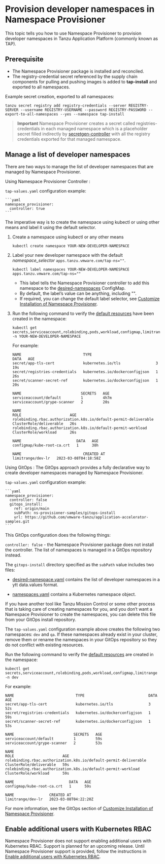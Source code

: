 # Provision developer namespaces in Namespace Provisioner

This topic tells you how to use Namespace Provisioner to provision developer namespaces in
Tanzu Application Platform (commonly known as TAP).

## Prerequisite

- The Namespace Provisioner package is installed and reconciled.
- The registry-credential secret referenced by the supply chain components for pulling and pushing
  images is added to **tap-install** and exported to all namespaces.

Example secret creation, exported to all namespaces:

```shell
tanzu secret registry add registry-credentials --server REGISTRY-SERVER --username REGISTRY-USERNAME --password REGISTRY-PASSWORD --export-to-all-namespaces --yes --namespace tap-install
```

> **Important** Namespace Provisioner creates a secret called registries-credentials in each managed
> namespace which is a placeholder secret filled indirectly by [secretgen-controller](https://github.com/carvel-dev/secretgen-controller)
> with all the registry credentials exported for that managed namespace.

## <a id ='manage-list'></a>Manage a list of developer namespaces

There are two ways to manage the list of developer namespaces that are managed by Namespace Provisioner.

Using Namespace Provisioner Controller
:

  `tap-values.yaml` configuration example:

    ```yaml
    namespace_provisioner:
      controller: true
    ```

  The imperative way is to create the namespace using kubectl or using other means and label it using the default selector.

  1. Create a namespace using kubectl or any other means

      ```shell
      kubectl create namespace YOUR-NEW-DEVELOPER-NAMESPACE
      ```

  2. Label your new developer namespace with the default *namespace_selector* `apps.tanzu.vmware.com/tap-ns=""`.

      ```shell
      kubectl label namespaces YOUR-NEW-DEVELOPER-NAMESPACE apps.tanzu.vmware.com/tap-ns=""
      ```

      - This label tells the Namespace Provisioner controller to add this namespace to the
        [desired-namespaces](about.hbs.md#desired-ns) ConfigMap.
      - By default, the label’s value can be anything, including "".
      - If required, you can change the default label selector, see
        [Customize Installation of Namespace Provisioner](customize-installation.hbs.md#con-label-selector).

  3. Run the following command to verify the [default resources](default-resources.hbs.md) have been
     created in the namespace:

      ```shell
      kubectl get secrets,serviceaccount,rolebinding,pods,workload,configmap,limitrange -n YOUR-NEW-DEVELOPER-NAMESPACE
      ```

      For example:

      ```console
      NAME                            TYPE                             DATA   AGE
      secret/app-tls-cert             kubernetes.io/tls                3      19s
      secret/registries-credentials   kubernetes.io/dockerconfigjson   1      26s
      secret/scanner-secret-ref       kubernetes.io/dockerconfigjson   1      20s

      NAME                           SECRETS   AGE
      serviceaccount/default         1         4h7m
      serviceaccount/grype-scanner   2         20s

      NAME                                                               ROLE                      AGE
      rolebinding.rbac.authorization.k8s.io/default-permit-deliverable   ClusterRole/deliverable   26s
      rolebinding.rbac.authorization.k8s.io/default-permit-workload      ClusterRole/workload      26s

      NAME                         DATA   AGE
      configmap/kube-root-ca.crt   1      38h

      NAME                            CREATED AT
      limitrange/dev-lr   2023-03-08T04:18:58Z

     ```

Using GitOps
: The GitOps approach provides a fully declarative way to create developer namespaces managed by
  Namespace Provisioner.

  `tap-values.yaml` configuration example:

    ```yaml
    namespace_provisioner:
      controller: false
      gitops_install:
        ref: origin/main
        subPath: ns-provisioner-samples/gitops-install
        url: https://github.com/vmware-tanzu/application-accelerator-samples.git
    ```

  This GitOps configuration does the following things:

  `controller: false` - the Namespace Provisioner package does not install the controller. The list
  of namespaces is managed in a GitOps repository instead.

  The `gitops-install` directory specified as the `subPath` value includes two files:

  - [desired-namespace.yaml](https://github.com/vmware-tanzu/application-accelerator-samples/blob/main/ns-provisioner-samples/gitops-install/desired-namespaces.yaml)
    contains the list of developer namespaces in a ytt data.values format.

  - [namespaces.yaml](https://github.com/vmware-tanzu/application-accelerator-samples/blob/main/ns-provisioner-samples/gitops-install/namespaces.yaml)
    contains a Kubernetes namespace object.

  If you have another tool like Tanzu Mission Control or some other process that is taking care of
  creating namespaces for you, and you don’t want a Namespace Provisioner to create the namespaces,
  you can delete this file from your GitOps install repository.

  The `tap-values.yaml` configuration example above creates the following two namespaces: `dev` and
  `qa`. If these namespaces already exist in your cluster, remove them or rename the namespaces in
  your GitOps repository so they do not conflict with existing resources.

  Run the following command to verify the [default resources](default-resources.hbs.md) are created
  in the namespace:

  ```console
  kubectl get secrets,serviceaccount,rolebinding,pods,workload,configmap,limitrange -n dev
  ```

  For example:

  ```console
  NAME                            TYPE                             DATA   AGE
  secret/app-tls-cert             kubernetes.io/tls                3      52s
  secret/registries-credentials   kubernetes.io/dockerconfigjson   1      59s
  secret/scanner-secret-ref       kubernetes.io/dockerconfigjson   1      53s

  NAME                           SECRETS   AGE
  serviceaccount/default         1         59s
  serviceaccount/grype-scanner   2         53s

  NAME                                                               ROLE                      AGE
  rolebinding.rbac.authorization.k8s.io/default-permit-deliverable   ClusterRole/deliverable   59s
  rolebinding.rbac.authorization.k8s.io/default-permit-workload      ClusterRole/workload      59s

  NAME                         DATA   AGE
  configmap/kube-root-ca.crt   1      59s

  NAME                CREATED AT
  limitrange/dev-lr   2023-03-08T04:22:20Z
  ```

  For more information, see the GitOps section of [Customize Installation of Namespace Provisioner](customize-installation.hbs.md).

## <a id ='additional-users-k8s-rbac'></a>Enable additional users with Kubernetes RBAC

Namespace Provisioner does not support enabling additional users with Kubernetes RBAC. Support
is planned for an upcoming release. Until Namespace Provisioner support is provided, follow
the instructions in [Enable additional users with Kubernetes RBAC](legacy-manual-namespace-setup.hbs.md#user-rbac-k8s).
